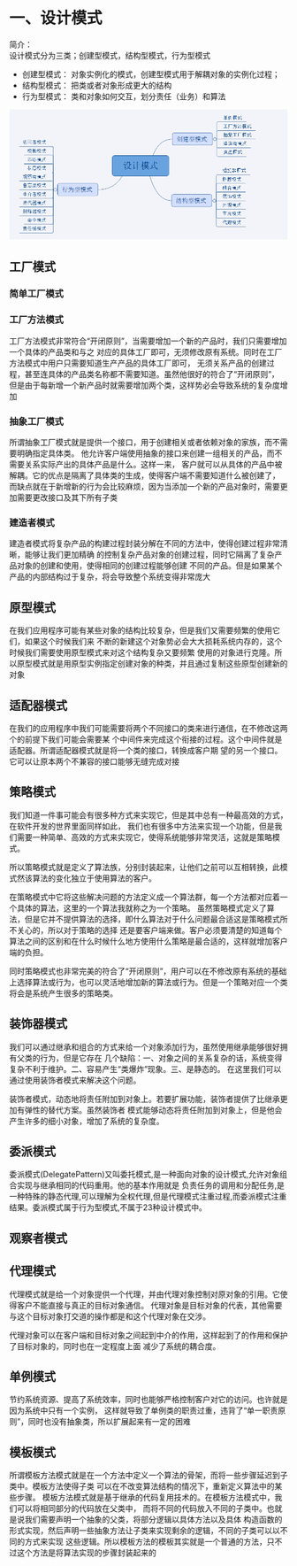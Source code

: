 # 一、设计模式
简介：\
设计模式分为三类；创建型模式，结构型模式，行为型模式
* 创建型模式： 对象实例化的模式，创建型模式用于解耦对象的实例化过程；
* 结构型模式： 把类或者对象形成更大的结构
* 行为型模式： 类和对象如何交互，划分责任（业务）和算法

![img.png](img.png)

## 工厂模式
### 简单工厂模式

### 工厂方法模式
工厂方法模式非常符合“开闭原则”，当需要增加一个新的产品时，我们只需要增加一个具体的产品类和与之
对应的具体工厂即可，无须修改原有系统。同时在工厂方法模式中用户只需要知道生产产品的具体工厂即可，
无须关系产品的创建过程，甚至连具体的产品类名称都不需要知道。虽然他很好的符合了“开闭原则”，
但是由于每新增一个新产品时就需要增加两个类，这样势必会导致系统的复杂度增加

### 抽象工厂模式
所谓抽象工厂模式就是提供一个接口，用于创建相关或者依赖对象的家族，而不需要明确指定具体类。
他允许客户端使用抽象的接口来创建一组相关的产品，而不需要关系实际产出的具体产品是什么。这样一来，
客户就可以从具体的产品中被解耦。它的优点是隔离了具体类的生成，使得客户端不需要知道什么被创建了，
而缺点就在于新增新的行为会比较麻烦，因为当添加一个新的产品对象时，需要更加需要更改接口及其下所有子类
### 建造者模式
建造者模式将复杂产品的构建过程封装分解在不同的方法中，使得创建过程非常清晰，能够让我们更加精确
的控制复杂产品对象的创建过程，同时它隔离了复杂产品对象的创建和使用，使得相同的创建过程能够创建
不同的产品。但是如果某个产品的内部结构过于复杂，将会导致整个系统变得非常庞大
## 原型模式
在我们应用程序可能有某些对象的结构比较复杂，但是我们又需要频繁的使用它们，如果这个时候我们来
不断的新建这个对象势必会大大损耗系统内存的，这个时候我们需要使用原型模式来对这个结构复杂又要频繁
使用的对象进行克隆。所以原型模式就是用原型实例指定创建对象的种类，并且通过复制这些原型创建新的对象
## 适配器模式
在我们的应用程序中我们可能需要将两个不同接口的类来进行通信，在不修改这两个的前提下我们可能会需要某
个中间件来完成这个衔接的过程。这个中间件就是适配器。所谓适配器模式就是将一个类的接口，转换成客户期
望的另一个接口。它可以让原本两个不兼容的接口能够无缝完成对接

## 策略模式
我们知道一件事可能会有很多种方式来实现它，但是其中总有一种最高效的方式，在软件开发的世界里面同样如此，
我们也有很多中方法来实现一个功能，但是我们需要一种简单、高效的方式来实现它，使得系统能够非常灵活，这就是策略模式。

所以策略模式就是定义了算法族，分别封装起来，让他们之前可以互相转换，此模式然该算法的变化独立于使用算法的客户。

在策略模式中它将这些解决问题的方法定义成一个算法群，每一个方法都对应着一个具体的算法，这里的一个算法我就称之为一个策略。
虽然策略模式定义了算法，但是它并不提供算法的选择，即什么算法对于什么问题最合适这是策略模式所不关心的，所以对于策略的选择
还是要客户端来做。客户必须要清楚的知道每个算法之间的区别和在什么时候什么地方使用什么策略是最合适的，这样就增加客户端的负担。

同时策略模式也非常完美的符合了“开闭原则”，用户可以在不修改原有系统的基础上选择算法或行为，也可以灵活地增加新的算法或行为。但是一个策略对应一个类将会是系统产生很多的策略类。
## 装饰器模式
我们可以通过继承和组合的方式来给一个对象添加行为，虽然使用继承能够很好拥有父类的行为，但是它存在
几个缺陷：一、对象之间的关系复杂的话，系统变得复杂不利于维护。二、容易产生“类爆炸”现象。三、是静态的。
在这里我们可以通过使用装饰者模式来解决这个问题。

装饰者模式，动态地将责任附加到对象上。若要扩展功能，装饰者提供了比继承更加有弹性的替代方案。虽然装饰者
模式能够动态将责任附加到对象上，但是他会产生许多的细小对象，增加了系统的复杂度。
## 委派模式
委派模式(DelegatePattern)又叫委托模式,是一种面向对象的设计模式,允许对象组合实现与继承相同的代码重用。他的基本作用就是
负责任务的调用和分配任务,是一种特殊的静态代理,可以理解为全权代理,但是代理模式注重过程,而委派模式注重结果。委派模式属于行为型模式,不属于23种设计模式中。
## 观察者模式

## 代理模式
代理模式就是给一个对象提供一个代理，并由代理对象控制对原对象的引用。它使得客户不能直接与真正的目标对象通信。
代理对象是目标对象的代表，其他需要与这个目标对象打交道的操作都是和这个代理对象在交涉。

代理对象可以在客户端和目标对象之间起到中介的作用，这样起到了的作用和保护了目标对象的，同时也在一定程度上面
减少了系统的耦合度。
## 单例模式
节约系统资源、提高了系统效率，同时也能够严格控制客户对它的访问。也许就是因为系统中只有一个实例，
这样就导致了单例类的职责过重，违背了“单一职责原则”，同时也没有抽象类，所以扩展起来有一定的困难

## 模板模式
所谓模板方法模式就是在一个方法中定义一个算法的骨架，而将一些步骤延迟到子类中。模板方法使得子类
可以在不改变算法结构的情况下，重新定义算法中的某些步骤。
模板方法模式就是基于继承的代码复用技术的。在模板方法模式中，我们可以将相同部分的代码放在父类中，
而将不同的代码放入不同的子类中。也就是说我们需要声明一个抽象的父类，将部分逻辑以具体方法以及具体
构造函数的形式实现，然后声明一些抽象方法让子类来实现剩余的逻辑，不同的子类可以以不同的方式来实现
这些逻辑。所以模板方法的模板其实就是一个普通的方法，只不过这个方法是将算法实现的步骤封装起来的